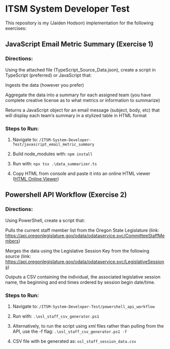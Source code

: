 # ITSM System Developer Test
This repository is my (Jaiden Hodson) implementation for the following exercises:

## JavaScript Email Metric Summary (Exercise 1)

### Directions:
Using the attached file (TypeScript_Source_Data.json), create a script in TypeScript (preferred) or JavaScript that:

Ingests the data (however you prefer)

Aggregate the data into a summary for each assigned team (you have complete creative license as to what metrics or information to summarize)

Returns a JavaScript object for an email message (subject, body, etc) that will display each team’s summary in a stylized table in HTML format

### Steps to Run:

1. Navigate to: `/ITSM-System-Developer-Test/javascript_email_metric_summary`

2. Build node_modules with: `npm install`

3. Run with: `npx tsx .\data_summarizer.ts`

4. Copy HTML from console and paste it into an online HTML viewer ([HTML Online Viewer](https://html.onlineviewer.net/))

  

## Powershell API Workflow (Exercise 2)

### Directions:
Using PowerShell, create a script that:

Pulls the current staff member list from the Oregon State Legislature (link: https://api.oregonlegislature.gov/odata/odataservice.svc/CommitteeStaffMembers)

Merges the data using the Legislative Session Key from the following source (link: https://api.oregonlegislature.gov/odata/odataservice.svc/LegislativeSessions)

Outputs a CSV containing the individual, the associated legislative session name, the beginning and end times ordered by session begin date/time.

### Steps to Run:

1. Navigate to: `/ITSM-System-Developer-Test/powershell_api_workflow`

2. Run with: `.\osl_staff_csv_generator.ps1`

3. Alternatively, to run the script using xml files rather than pulling from the API, use the -f flag: `.\osl_staff_csv_generator.ps1 -f`

4. CSV file with be generated as: `osl_staff_session_data.csv`
